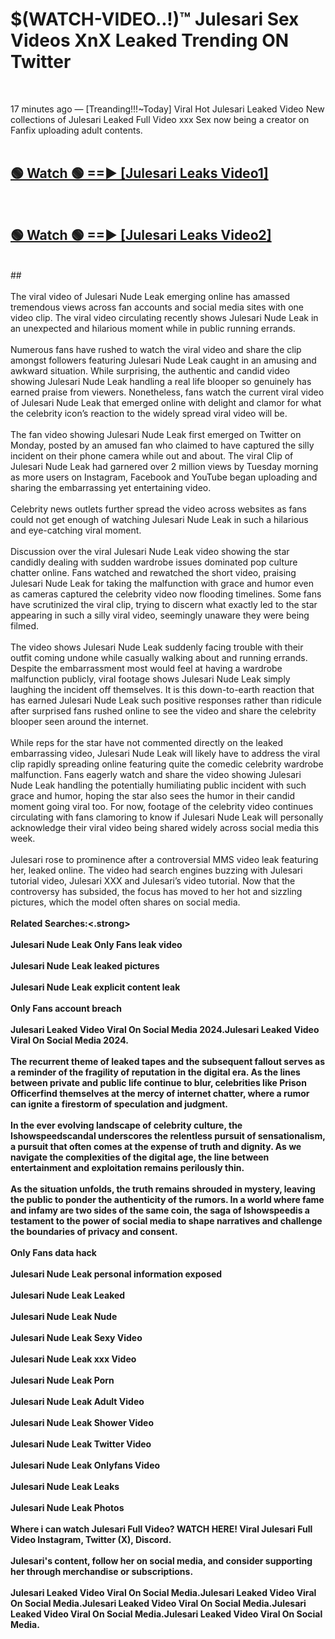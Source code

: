 # $(WATCH-VIDEO..!)™ Julesari Sex Videos XnX Leaked Trending ON Twitter<br>
<br>

17 minutes ago — [Treanding!!!~Today] Viral Hot Julesari Leaked Video New collections of Julesari Leaked Full Video xxx Sex now being a creator on Fanfix uploading adult contents.
<br>
 <br>

##  <a href="https://best2vid.blogspot.com?title=Julesari">🟢 Watch 🟢 ==► [Julesari Leaks Video1]</a><br>
  <br>

##  <a href="https://best2vid.blogspot.com?title=Julesari">🟢 Watch 🟢 ==► [Julesari Leaks Video2]</a><br>
  <br>
  ##
  <br>
  <br>
The viral video of Julesari Nude Leak emerging online has amassed tremendous views across fan accounts and social media sites with one video clip. The viral video circulating recently shows Julesari Nude Leak in an unexpected and hilarious moment while in public running errands.
<br><br>
Numerous fans have rushed to watch the viral video and share the clip amongst followers featuring Julesari Nude Leak caught in an amusing and awkward situation. While surprising, the authentic and candid video showing Julesari Nude Leak handling a real life blooper so genuinely has earned praise from viewers. Nonetheless, fans watch the current viral video of Julesari Nude Leak that emerged online with delight and clamor for what the celebrity icon’s reaction to the widely spread viral video will be.
<br><br>
The fan video showing Julesari Nude Leak first emerged on Twitter on Monday, posted by an amused fan who claimed to have captured the silly incident on their phone camera while out and about. The viral Clip of Julesari Nude Leak had garnered over 2 million views by Tuesday morning as more users on Instagram, Facebook and YouTube began uploading and sharing the embarrassing yet entertaining video.
<br><br>
Celebrity news outlets further spread the video across websites as fans could not get enough of watching Julesari Nude Leak in such a hilarious and eye-catching viral moment.
<br><br>
Discussion over the viral Julesari Nude Leak video showing the star candidly dealing with sudden wardrobe issues dominated pop culture chatter online. Fans watched and rewatched the short video, praising Julesari Nude Leak for taking the malfunction with grace and humor even as cameras captured the celebrity video now flooding timelines. Some fans have scrutinized the viral clip, trying to discern what exactly led to the star appearing in such a silly viral video, seemingly unaware they were being filmed.
<br><br>
The video shows Julesari Nude Leak suddenly facing trouble with their outfit coming undone while casually walking about and running errands. Despite the embarrassment most would feel at having a wardrobe malfunction publicly, viral footage shows Julesari Nude Leak simply laughing the incident off themselves. It is this down-to-earth reaction that has earned Julesari Nude Leak such positive responses rather than ridicule after surprised fans rushed online to see the video and share the celebrity blooper seen around the internet.
<br><br>
While reps for the star have not commented directly on the leaked embarrassing video, Julesari Nude Leak will likely have to address the viral clip rapidly spreading online featuring quite the comedic celebrity wardrobe malfunction. Fans eagerly watch and share the video showing Julesari Nude Leak handling the potentially humiliating public incident with such grace and humor, hoping the star also sees the humor in their candid moment going viral too. For now, footage of the celebrity video continues circulating with fans clamoring to know if Julesari Nude Leak will personally acknowledge their viral video being shared widely across social media this week.
<br><br>
Julesari rose to prominence after a controversial MMS video leak featuring her, leaked online. The video had search engines buzzing with Julesari tutorial video, Julesari XXX and Julesari’s video tutorial. Now that the controversy has subsided, the focus has moved to her hot and sizzling pictures, which the model often shares on social media.
<br><br>
<strong>Related Searches:<.strong>
<br><br>
Julesari Nude Leak Only Fans leak video
<br><br>
Julesari Nude Leak leaked pictures
<br><br>
Julesari Nude Leak explicit content leak
<br><br>
Only Fans account breach
<br><br>
Julesari Leaked Video Viral On Social Media 2024.Julesari Leaked Video Viral On Social Media 2024.
<br><br>
The recurrent theme of leaked tapes and the subsequent fallout serves as a reminder of the fragility of reputation in the digital era. As the lines between private and public life continue to blur, celebrities like Prison Officerfind themselves at the mercy of internet chatter, where a rumor can ignite a firestorm of speculation and judgment.
<br><br>
In the ever evolving landscape of celebrity culture, the Ishowspeedscandal underscores the relentless pursuit of sensationalism, a pursuit that often comes at the expense of truth and dignity. As we navigate the complexities of the digital age, the line between entertainment and exploitation remains perilously thin.
<br><br>
As the situation unfolds, the truth remains shrouded in mystery, leaving the public to ponder the authenticity of the rumors. In a world where fame and infamy are two sides of the same coin, the saga of Ishowspeedis a testament to the power of social media to shape narratives and challenge the boundaries of privacy and consent.
<br><br>
Only Fans data hack
<br><br>
Julesari Nude Leak personal information exposed
<br><br>
Julesari Nude Leak Leaked
<br><br>
Julesari Nude Leak Nude
<br><br>
Julesari Nude Leak Sexy Video
<br><br>
Julesari Nude Leak xxx Video
<br><br>
Julesari Nude Leak Porn
<br><br>
Julesari Nude Leak Adult Video
<br><br>
Julesari Nude Leak Shower Video
<br><br>
Julesari Nude Leak Twitter Video
<br><br>
Julesari Nude Leak Onlyfans Video
<br><br>
Julesari Nude Leak Leaks
<br><br>
Julesari Nude Leak Photos
<br><br>
Where i can watch Julesari Full Video? WATCH HERE! Viral Julesari Full Video Instagram, Twitter (X), Discord.
<br><br>
Julesari's content, follow her on social media, and consider supporting her through merchandise or subscriptions.
<br><br>
Julesari Leaked Video Viral On Social Media.Julesari Leaked Video Viral On Social Media.Julesari Leaked Video Viral On Social Media.Julesari Leaked Video Viral On Social Media.Julesari Leaked Video Viral On Social Media.